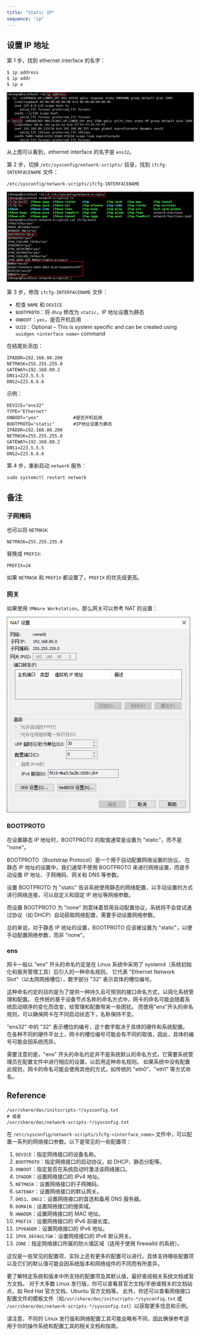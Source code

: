 ```yaml
---
title: "Static IP"
sequence: "ip"
---
```


## 设置 IP 地址

第 1 步，找到 ethernet interface 的名字：

```text
$ ip address
$ ip addr
$ ip a
```

![](/assets/images/centos/network/cmd-ip-address-ethernet-interface.png)

从上图可以看到，ethernet interface 的名字是 `ens32`。

第 2 步，切换 `/etc/sysconfig/network-scripts/` 目录，找到 `ifcfg-INTERFACENAME` 文件：

```text
/etc/sysconfig/network-scripts/ifcfg-INTERFACENAME
```

![](/assets/images/centos/network/ifcfg-ens32.png)


第 3 步，修改 `ifcfg-INTERFACENAME` 文件：

- 检查 `NAME` 和 `DEVICE`
- `BOOTPROTO`：将 `dhcp` 修改为 `static`，IP 地址设置为静态
- `ONBOOT`：`yes`，是否开机启用
- `UUID`：Optional – This is system specific and can be created using `uuidgen <interface name>` command

在结尾处添加：

```text
IPADDR=192.168.80.200
NETMASK=255.255.255.0
GATEWAY=192.168.80.2
DNS1=223.5.5.5
DNS2=223.6.6.6
```

示例：

```text
DEVICE="ens32"
TYPE="Ethernet"
ONBOOT="yes"             #是否开机启用
BOOTPROTO="static"       #IP地址设置为静态
IPADDR=192.168.80.200
NETMASK=255.255.255.0
GATEWAY=192.168.80.2
DNS1=223.5.5.5
DNS2=223.6.6.6
```

第 4 步，重新启动 `network` 服务：

```text
sudo systemctl restart network
```

## 备注

### 子网掩码

也可以将 `NETMASK`

```text
NETMASK=255.255.255.0
```

替换成 `PREFIX`:

```text
PREFIX=24
```

如果 `NETMASK` 和 `PREFIX` 都设置了，`PREFIX` 的优先级更高。

### 网关

如果使用 `VMWare Workstation`，那么网关可以参考 NAT 的设置：

![](/assets/images/centos/network/vmware-nat-gateway.png)

### BOOTPROTO

在设置静态 IP 地址时，BOOTPROTO 的取值通常是设置为 "static"，而不是 "none"。

BOOTPROTO（Bootstrap Protocol）是一个用于自动配置网络设置的协议。
在静态 IP 地址的设置中，我们通常不使用 BOOTPROTO 来进行网络设置，而是手动设置 IP 地址、子网掩码、网关和 DNS 等参数。

设置 BOOTPROTO 为 "static" 告诉系统使用静态的网络配置，以手动设置的方式进行网络连接，可以自定义和固定 IP 地址等网络参数。

而设置 BOOTPROTO 为 "none" 则意味着禁用自动配置协议，系统将不会尝试通过协议（如 DHCP）自动获取网络配置，需要手动设置网络参数。

总的来说，对于静态 IP 地址的设置，BOOTPROTO 应该被设置为 "static"，以便手动配置网络参数，而非 "none"。

### ens

网卡一般以 "ens" 开头的命名约定是在 Linux 系统中采用了 systemd（系统初始化和服务管理工具）后引入的一种命名规则。
它代表 "Ethernet Network Slot"（以太网网络槽位），数字部分 "32" 表示具体的槽位编号。

这种命名约定的目的是为了提供一种持久且可预测的接口命名方式，以简化系统管理和配置。
在传统的基于设备节点名称的命名方式中，网卡的命名可能会随着系统启动顺序的变化而改变，给管理和配置带来一些困扰。
而使用"ens"开头的命名规则，可以确保网卡在不同启动状态下，名称保持不变。

"ens32" 中的 "32" 表示槽位的编号，这个数字取决于具体的硬件和系统配置。
在各种不同的硬件平台上，网卡的槽位编号可能会有不同的取值，因此，具体的编号可能会因系统而异。

需要注意的是，"ens" 开头的命名约定并不是系统默认的命名方式，它需要系统管理员在配置文件中进行相应的设置，以启用这种命名规则。
如果系统中没有配置此规则，网卡的命名可能会使用其他的方式，如传统的 "eth0"、"eth1" 等方式命名。

## Reference

```text
/usr/share/doc/initscripts-*/sysconfig.txt
# 或者
/usr/share/doc/network-scripts-*/sysconfig.txt
```

在 `/etc/sysconfig/network-scripts/ifcfg-<interface_name>` 文件中，可以配置一系列的网络接口参数。以下是常见的一些配置项：

1. `DEVICE`：指定网络接口的设备名称。
2. `BOOTPROTO`：指定网络接口的启动协议，如 DHCP、静态分配等。
3. `ONBOOT`：指定是否在系统启动时激活该网络接口。
4. `IPADDR`：设置网络接口的 IPv4 地址。
5. `NETMASK`：设置网络接口的子网掩码。
6. `GATEWAY`：设置网络接口的默认网关。
7. `DNS1`、`DNS2`：设置网络接口的首选和备用 DNS 服务器。
8. `DOMAIN`：设置网络接口的搜索域。
9. `HWADDR`：设置网络接口的 MAC 地址。
10. `PREFIX`：设置网络接口的 IPv6 前缀长度。
11. `IPV6ADDR`：设置网络接口的 IPv6 地址。
12. `IPV6_DEFAULTGW`：设置网络接口的 IPv6 默认网关。
13. `ZONE`：指定网络接口所属的防火墙区域（适用于使用 firewalld 的系统）。

这仅是一些常见的配置项，实际上还有更多的配置可以进行。具体支持哪些配置项以及它们的默认值可能会因系统版本和网络组件的不同而有所差异。

要了解特定系统和版本中所支持的配置项及其默认值，最好查阅相关系统文档或官方文档。
对于大多数 Linux 发行版，你可以查看其官方文档/手册或相关的文档站点，如 Red Hat 官方文档、Ubuntu 官方文档等。
此外，你还可以查看网络接口配置文件的模板文件（如`/usr/share/doc/initscripts-*/sysconfig.txt` 或
`/usr/share/doc/network-scripts-*/sysconfig.txt`）以获取更多信息和示例。

请注意，不同的 Linux 发行版和网络配置工具可能会略有不同，因此确保参考适用于你的操作系统和配置工具的相关文档和指南。
